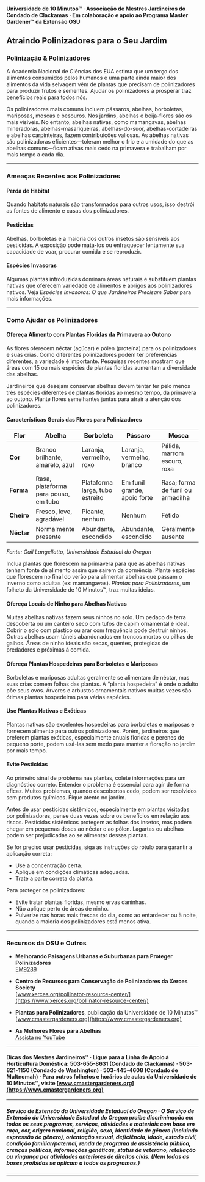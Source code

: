 #### Universidade de 10 Minutos™ · Associação de Mestres Jardineiros do Condado de Clackamas · Em colaboração e apoio ao Programa Master Gardener™ da Extensão OSU

## Atraindo Polinizadores para o Seu Jardim

### Polinização & Polinizadores

A Academia Nacional de Ciências dos EUA estima que um terço dos alimentos consumidos pelos humanos e uma parte ainda maior dos alimentos da vida selvagem vêm de plantas que precisam de polinizadores para produzir frutos e sementes. Ajudar os polinizadores a prosperar traz benefícios reais para todos nós.

Os polinizadores mais comuns incluem pássaros, abelhas, borboletas, mariposas, moscas e besouros. Nos jardins, abelhas e beija-flores são os mais visíveis. No entanto, abelhas nativas, como mamangavas, abelhas mineradoras, abelhas-masariqueiras, abelhas-do-suor, abelhas-cortadeiras e abelhas carpinteiras, fazem contribuições valiosas. As abelhas nativas são polinizadoras eficientes—toleram melhor o frio e a umidade do que as abelhas comuns—ficam ativas mais cedo na primavera e trabalham por mais tempo a cada dia.

---

### Ameaças Recentes aos Polinizadores

#### Perda de Habitat

Quando habitats naturais são transformados para outros usos, isso destrói as fontes de alimento e casas dos polinizadores.

#### Pesticidas

Abelhas, borboletas e a maioria dos outros insetos são sensíveis aos pesticidas. A exposição pode matá-los ou enfraquecer lentamente sua capacidade de voar, procurar comida e se reproduzir.

#### Espécies Invasoras

Algumas plantas introduzidas dominam áreas naturais e substituem plantas nativas que oferecem variedade de alimentos e abrigos aos polinizadores nativos. Veja *Espécies Invasoras: O que Jardineiros Precisam Saber* para mais informações.

---

### Como Ajudar os Polinizadores

#### Ofereça Alimento com Plantas Floridas da Primavera ao Outono

As flores oferecem néctar (açúcar) e pólen (proteína) para os polinizadores e suas crias. Como diferentes polinizadores podem ter preferências diferentes, a variedade é importante. Pesquisas recentes mostram que áreas com 15 ou mais espécies de plantas floridas aumentam a diversidade das abelhas.

Jardineiros que desejam conservar abelhas devem tentar ter pelo menos três espécies diferentes de plantas floridas ao mesmo tempo, da primavera ao outono. Plante flores semelhantes juntas para atrair a atenção dos polinizadores.

#### Características Gerais das Flores para Polinizadores

| Flor        | Abelha                           | Borboleta                | Pássaro                      | Mosca                                |
|-------------|----------------------------------|--------------------------|------------------------------|--------------------------------------|
| **Cor**     | Branco brilhante, amarelo, azul  | Laranja, vermelho, roxo  | Laranja, vermelho, branco    | Pálida, marrom escuro, roxa          |
| **Forma**   | Rasa, plataforma para pouso, em tubo | Plataforma larga, tubo estreito | Em funil grande, apoio forte | Rasa; forma de funil ou armadilha    |
| **Cheiro**  | Fresco, leve, agradável          | Picante, nenhum          | Nenhum                       | Fétido                               |
| **Néctar**  | Normalmente presente             | Abundante, escondido     | Abundante, escondido         | Geralmente ausente                   |

*Fonte: Gail Langellotto, Universidade Estadual do Oregon*

Inclua plantas que florescem na primavera para que as abelhas nativas tenham fonte de alimento assim que saírem da dormência. Plante espécies que florescem no final do verão para alimentar abelhas que passam o inverno como adultas (ex: mamangavas). *Plantas para Polinizadores*, um folheto da Universidade de 10 Minutos™, traz muitas ideias.

#### Ofereça Locais de Ninho para Abelhas Nativas

Muitas abelhas nativas fazem seus ninhos no solo. Um pedaço de terra descoberta ou um canteiro seco com tufos de capim ornamental é ideal. Cobrir o solo com plástico ou arar com frequência pode destruir ninhos. Outras abelhas usam túneis abandonados em troncos mortos ou pilhas de galhos. Áreas de ninho ideais são secas, quentes, protegidas de predadores e próximas à comida.

#### Ofereça Plantas Hospedeiras para Borboletas e Mariposas

Borboletas e mariposas adultas geralmente se alimentam de néctar, mas suas crias comem folhas das plantas. A “planta hospedeira” é onde o adulto põe seus ovos. Árvores e arbustos ornamentais nativos muitas vezes são ótimas plantas hospedeiras para várias espécies.

#### Use Plantas Nativas e Exóticas

Plantas nativas são excelentes hospedeiras para borboletas e mariposas e fornecem alimento para outros polinizadores. Porém, jardineiros que preferem plantas exóticas, especialmente anuais floridas e perenes de pequeno porte, podem usá-las sem medo para manter a floração no jardim por mais tempo.

#### Evite Pesticidas

Ao primeiro sinal de problema nas plantas, colete informações para um diagnóstico correto. Entender o problema é essencial para agir de forma eficaz. Muitos problemas, quando descobertos cedo, podem ser resolvidos sem produtos químicos. Fique atento no jardim.

Antes de usar pesticidas sistêmicos, especialmente em plantas visitadas por polinizadores, pense duas vezes sobre os benefícios em relação aos riscos. Pesticidas sistêmicos protegem as folhas dos insetos, mas podem chegar em pequenas doses ao néctar e ao pólen. Lagartas ou abelhas podem ser prejudicadas ao se alimentar dessas plantas.

Se for preciso usar pesticidas, siga as instruções do rótulo para garantir a aplicação correta:

- Use a concentração certa.
- Aplique em condições climáticas adequadas.
- Trate a parte correta da planta.

Para proteger os polinizadores:

- Evite tratar plantas floridas, mesmo ervas daninhas.
- Não aplique perto de áreas de ninho.
- Pulverize nas horas mais frescas do dia, como ao entardecer ou à noite, quando a maioria dos polinizadores está menos ativa.

---

### Recursos da OSU e Outros

- **Melhorando Paisagens Urbanas e Suburbanas para Proteger Polinizadores**  
  [EM9289](https://catalog.extension.oregonstate.edu/em9289)

- **Centro de Recursos para Conservação de Polinizadores da Xerces Society**  
  [www.xerces.org/pollinator-resource-center/](https://www.xerces.org/pollinator-resource-center/)

- **Plantas para Polinizadores**, publicação da Universidade de 10 Minutos™  
  [www.cmastergardeners.org](https://www.cmastergardeners.org)

- **As Melhores Flores para Abelhas**  
  [Assista no YouTube](https://www.youtube.com/watch?v=2MOZqV4yk58&feature=youtu.be)

---

#### Dicas dos Mestres Jardineiros™ · Ligue para a Linha de Apoio à Horticultura Doméstica: 503-655-8631 (Condado de Clackamas) · 503-821-1150 (Condado de Washington) · 503-445-4608 (Condado de Multnomah) · Para outros folhetos e horários de aulas da Universidade de 10 Minutos™, visite [www.cmastergardeners.org](https://www.cmastergardeners.org)

---

##### Serviço de Extensão da Universidade Estadual do Oregon · O Serviço de Extensão da Universidade Estadual do Oregon proíbe discriminação em todos os seus programas, serviços, atividades e materiais com base em raça, cor, origem nacional, religião, sexo, identidade de gênero (incluindo expressão de gênero), orientação sexual, deficiência, idade, estado civil, condição familiar/paternal, renda de programa de assistência pública, crenças políticas, informações genéticas, status de veterano, retaliação ou vingança por atividades anteriores de direitos civis. (Nem todas as bases proibidas se aplicam a todos os programas.)
---